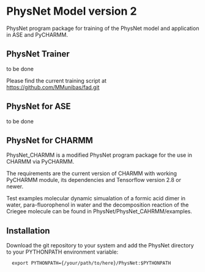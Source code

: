 
# PhysNet Model version 2

PhysNet program package for training of the PhysNet model and application in ASE and PyCHARMM.

## PhysNet Trainer

to be done

Please find the current training script at https://github.com/MMunibas/fad.git

## PhysNet for ASE

to be done

## PhysNet for CHARMM

PhysNet_CHARMM is a modified PhysNet program package for the use in CHARMM via PyCHARMM.

The requirements are the current version of CHARMM with working PyCHARMM 
module, its dependencies and Tensorflow version 2.8 or newer.

Test examples molecular dynamic simualation of a formic acid dimer in water, para-fluorophenol in water and the decomposition reaction of the Criegee molecule can be found in PhysNet/PhysNet_CAHRMM/examples.

## Installation

Download the git repository to your system and add the PhysNet directory to your PYTHONPATH environment variable:

      export PYTHONPATH={/your/path/to/here}/PhysNet:$PYTHONPATH
